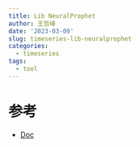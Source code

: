 ```yaml
---
title: Lib NeuralProphet
author: 王哲峰
date: '2023-03-09'
slug: timeseries-lib-neuralprophet
categories:
  - timeseries
tags:
  - tool
---
```



# 参考


* [Doc](https://neuralprophet.com/)

